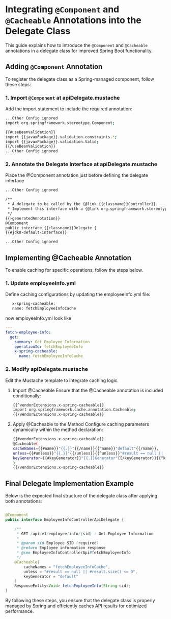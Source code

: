 # Integrating `@Component` and `@Cacheable` Annotations into the Delegate Class

This guide explains how to introduce the `@Component` and `@Cacheable` annotations in a delegate class for improved Spring Boot functionality.

## Adding `@Component` Annotation

To register the delegate class as a Spring-managed component, follow these steps:

### 1. Import `@Component` at apiDelegate.mustache
Add the import statement to include the required annotation:
```bash
...Other Config ignored
import org.springframework.stereotype.Component;

{{#useBeanValidation}}
import {{javaxPackage}}.validation.constraints.*;
import {{javaxPackage}}.validation.Valid;
{{/useBeanValidation}}
...Other Config ignored
```
### 2. Annotate the Delegate Interface at apiDelegate.mustache
   Place the @Component annotation just before defining the delegate interface
```bash
...Other Config ignored

/**
 * A delegate to be called by the {@link {{classname}}Controller}}.
 * Implement this interface with a {@link org.springframework.stereotype.Service} annotated class.
 */
{{>generatedAnnotation}}
@Component
public interface {{classname}}Delegate {
{{#jdk8-default-interface}}

...Other Config ignored
```
## Implementing @Cacheable Annotation
To enable caching for specific operations, follow the steps below.
### 1. Update employeeInfo.yml
Define caching configurations by updating the employeeInfo.yml file:
```bash
   x-spring-cacheable:
   name: fetchEmployeeInfoCache
```
now employeeInfo.yml look like
```yaml
---
fetch-employee-info:
  get:
    summary: Get Employee Information
    operationId: fetchEmployeeInfo
    x-spring-cacheable:
      name: fetchEmployeeInfoCache
```
### 2. Modify apiDelegate.mustache
Edit the Mustache template to integrate caching logic.

1. Import @Cacheable
Ensure that the @Cacheable annotation is included conditionally:
    ```bash
    {{^vendorExtensions.x-spring-cacheable}}
    import org.springframework.cache.annotation.Cacheable;
    {{/vendorExtensions.x-spring-cacheable}}
    ```
2. Apply @Cacheable to the Method
Configure caching parameters dynamically within the method declaration:
    ```bash
    {{#vendorExtensions.x-spring-cacheable}}
    @Cacheable(
    cacheNames={{#name}}"{{.}}"{{/name}}{{^name}}"default"{{/name}},
    unless={{#unless}}"{{.}}"{{/unless}}{{^unless}}"#result == null || #result.size() <= 0"{{/unless}},
    keyGenerator={{#keyGenerator}}"{{.}}Generator"{{/keyGenerator}}{{^keyGenerator}}"default"{{/keyGenerator}}
    )
    {{/vendorExtensions.x-spring-cacheable}}
    ```

## Final Delegate Implementation Example
Below is the expected final structure of the delegate class after applying both annotations:
```java

@Component
public interface EmployeeInfoControllerApiDelegate {

    /**
     * GET /api/v1/employee/info/{sid} : Get Employee Information
     *
     * @param sid Employee SID (required)
     * @return Employee information response
     * @see EmployeeInfoControllerApi#fetchEmployeeInfo
     */
    @Cacheable(
        cacheNames = "fetchEmployeeInfoCache",
        unless = "#result == null || #result.size() <= 0",
        keyGenerator = "default"
    )
    ResponseEntity<Void> fetchEmployeeInfo(String sid);
}
```

By following these steps, you ensure that the delegate class is properly managed by Spring and efficiently caches API results for optimized performance.



